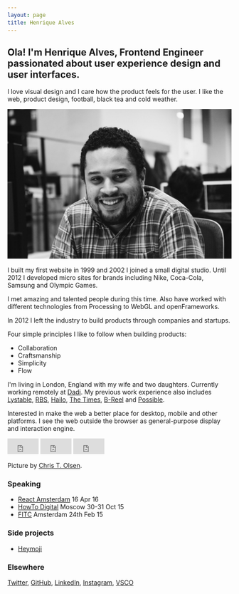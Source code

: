 ```yaml
---
layout: page
title: Henrique Alves
---
```


## Ola! I'm Henrique Alves, Frontend Engineer passionated about user experience design and user interfaces.

I love visual design and I care how the product feels for the user. I like the
web, product design, football, black tea and cold weather.

![Picture](images/picture.jpg)

I built my first website in 1999 and 2002 I joined a small digital studio.
Until 2012 I developed micro sites for brands including Nike, Coca-Cola,
Samsung and Olympic Games.

I met amazing and talented people during this time. Also have worked with
different technologies from Processing to WebGL and openFrameworks.

In 2012 I left the industry to build products through companies and startups.

Four simple principles I like to follow when building products:

- Collaboration
- Craftsmanship
- Simplicity
- Flow

I'm living in London, England with my wife and two daughters. Currently working remotely
at [Dadi](http://dadi.co). My previous work experience also includes [Lystable](http://lystable.com),
[RBS](http://www.rbs.co.uk), [Hailo](http://hailoapp.com),
[The Times](http://www.thetimes.co.uk), [B-Reel](http://b-reel.com) and
[Possible](http://www.possible.com).

Interested in make the web a better place for desktop, mobile and other
platforms. I see the web outside the browser as general-purpose display and
interaction engine.

<iframe src="http://heymoji.cool/embed?url=alves.im&emoji=clap"
  scrolling="no"
  frameborder="0"
  style="border:none; overflow:hidden; width:70px; height:35px;"
  allowTransparency="true">
</iframe> <iframe src="http://heymoji.cool/embed?url=alves.im&emoji=rocket"
  scrolling="no"
  frameborder="0"
  style="border:none; overflow:hidden; width:70px; height:35px;"
  allowTransparency="true">
</iframe> <iframe src="http://heymoji.cool/embed?url=alves.im&emoji=zap"
  scrolling="no"
  frameborder="0"
  style="border:none; overflow:hidden; width:70px; height:35px;"
  allowTransparency="true">
</iframe> 

Picture by [Chris T. Olsen](https://twitter.com/ctolsen).

### Speaking

- [React Amsterdam](http://react-amsterdam.com/#speakers) 16 Apr 16
- [HowTo Digital](http://howtodigital.ru) Moscow 30-31 Oct 15
- [FITC](http://fitc.ca/presentation/breaking-the-workflow/) Amsterdam 24th
Feb 15

### Side projects

- [Heymoji](http://heymoji.cool)

### Elsewhere

[Twitter](http://twitter.com/healves82),
[GitHub](http://github.com/henriquea),
[LinkedIn](http://linkedin.com/in/healves82),
[Instagram](https://www.instagram.com/healves82/),
[VSCO](http://vsco.co/healves/)
